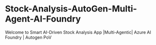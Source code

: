 # Stock-Analysis-AutoGen-Multi-Agent-AI-Foundry
Welcome to Smart AI-Driven Stock Analysis App |Multi-Agentic| Azure AI Foundry | Autogen PoV
